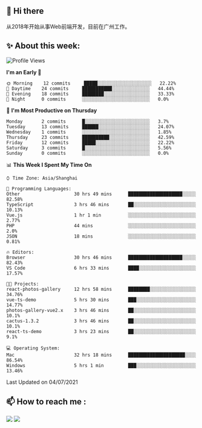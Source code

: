 ## 👋 Hi there

从2018年开始从事Web前端开发，目前在广州工作。

<!--![](https://github-readme-stats.vercel.app/api?username=fxpixels&theme=graywhite&hide_border=true)
![](https://github-readme-stats.vercel.app/api/top-langs/?username=fxpixels&hide_border=true&layout=compact)
-->
<!--
<img src="https://github-readme-stats.vercel.app/api?username=fxpixels&theme=graywhite&hide_border=true" width="500" alt=""/>
<img src="https://github-readme-stats.vercel.app/api/top-langs/?username=fxpixels&hide_border=true&layout=compact" width="300" alt=""/>
-->
## ✨ About this week:
<!--START_SECTION:waka-->
![Profile Views](http://img.shields.io/badge/Profile%20Views-4-blue)

**I'm an Early 🐤** 

```text
🌞 Morning    12 commits     █████░░░░░░░░░░░░░░░░░░░░   22.22% 
🌆 Daytime    24 commits     ███████████░░░░░░░░░░░░░░   44.44% 
🌃 Evening    18 commits     ████████░░░░░░░░░░░░░░░░░   33.33% 
🌙 Night      0 commits      ░░░░░░░░░░░░░░░░░░░░░░░░░   0.0%

```
📅 **I'm Most Productive on Thursday** 

```text
Monday       2 commits      █░░░░░░░░░░░░░░░░░░░░░░░░   3.7% 
Tuesday      13 commits     ██████░░░░░░░░░░░░░░░░░░░   24.07% 
Wednesday    1 commits      ░░░░░░░░░░░░░░░░░░░░░░░░░   1.85% 
Thursday     23 commits     ██████████░░░░░░░░░░░░░░░   42.59% 
Friday       12 commits     █████░░░░░░░░░░░░░░░░░░░░   22.22% 
Saturday     3 commits      █░░░░░░░░░░░░░░░░░░░░░░░░   5.56% 
Sunday       0 commits      ░░░░░░░░░░░░░░░░░░░░░░░░░   0.0%

```


📊 **This Week I Spent My Time On** 

```text
⌚︎ Time Zone: Asia/Shanghai

💬 Programming Languages: 
Other                    30 hrs 49 mins      ████████████████████░░░░░   82.58% 
TypeScript               3 hrs 46 mins       ██░░░░░░░░░░░░░░░░░░░░░░░   10.13% 
Vue.js                   1 hr 1 min          ░░░░░░░░░░░░░░░░░░░░░░░░░   2.77% 
PHP                      44 mins             ░░░░░░░░░░░░░░░░░░░░░░░░░   2.0% 
JSON                     18 mins             ░░░░░░░░░░░░░░░░░░░░░░░░░   0.81%

🔥 Editors: 
Browser                  30 hrs 46 mins      ████████████████████░░░░░   82.43% 
VS Code                  6 hrs 33 mins       ████░░░░░░░░░░░░░░░░░░░░░   17.57%

🐱‍💻 Projects: 
react-photos-gallery     12 hrs 58 mins      ████████░░░░░░░░░░░░░░░░░   34.76% 
vue-ts-demo              5 hrs 30 mins       ███░░░░░░░░░░░░░░░░░░░░░░   14.77% 
photos-gallery-vue2.x    3 hrs 46 mins       ██░░░░░░░░░░░░░░░░░░░░░░░   10.1% 
cactus-1.3.2             3 hrs 46 mins       ██░░░░░░░░░░░░░░░░░░░░░░░   10.1% 
react-ts-demo            3 hrs 23 mins       ██░░░░░░░░░░░░░░░░░░░░░░░   9.1%

💻 Operating System: 
Mac                      32 hrs 18 mins      █████████████████████░░░░   86.54% 
Windows                  5 hrs 1 min         ███░░░░░░░░░░░░░░░░░░░░░░   13.46%

```


 Last Updated on 04/07/2021
<!--END_SECTION:waka-->

## :mailbox: How to reach me : 

[<img src="https://img.icons8.com/bubbles/50/000000/gmail.png"/>](mailto:iampcfox@gmail.com)
[<img target="_blank" src="https://img.icons8.com/bubbles/50/000000/github.png">](https://github.com/FxPixels)



<!-- ![Visitor Badge](https://visitor-badge.laobi.icu/badge?page_id=fxpixels) -->

<!--
**FxPixels/FxPixels** is a ✨ _special_ ✨ repository because its `README.md` (this file) appears on your GitHub profile.

Here are some ideas to get you started:

- 🔭 I’m currently working on ...
- 🌱 I’m currently learning ...
- 👯 I’m looking to collaborate on ...
- 🤔 I’m looking for help with ...
- 💬 Ask me about ...
- 📫 How to reach me: ...
- 😄 Pronouns: ...
- ⚡ Fun fact: ...
-->
